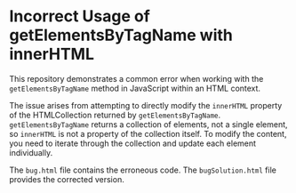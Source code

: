 # Incorrect Usage of getElementsByTagName with innerHTML

This repository demonstrates a common error when working with the `getElementsByTagName` method in JavaScript within an HTML context.

The issue arises from attempting to directly modify the `innerHTML` property of the HTMLCollection returned by `getElementsByTagName`.  `getElementsByTagName` returns a collection of elements, not a single element, so `innerHTML` is not a property of the collection itself.  To modify the content, you need to iterate through the collection and update each element individually.

The `bug.html` file contains the erroneous code.  The `bugSolution.html` file provides the corrected version.
